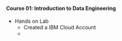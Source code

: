 #### Course 01: Introduction to Data Engineering
- Hands on Lab
  - Created a IBM Cloud Account
  - 
